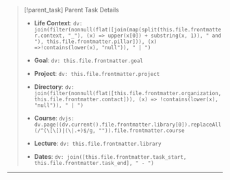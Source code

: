 > [!parent_task] Parent Task Details
> 
> - **Life Context**: `dv: join(filter(nonnull(flat([join(map(split(this.file.frontmatter.context, "_"), (x) => upper(x[0]) + substring(x, 1)), " and "), this.file.frontmatter.pillar])), (x) =>!contains(lower(x), "null")), " | ")`
> - **Goal**: `dv: this.file.frontmatter.goal`
> - **Project**: `dv: this.file.frontmatter.project`
> - **Directory**: `dv: join(filter(nonnull(flat([this.file.frontmatter.organization, this.file.frontmatter.contact])), (x) => !contains(lower(x), "null")), " | ")`
> 
> - **Course**: `dvjs: dv.page((dv.current().file.frontmatter.library[0]).replaceAll(/^(\[\[)|(\|.+)$/g, "")).file.frontmatter.course`
> - **Lecture**: `dv: this.file.frontmatter.library`
> 
> - **Dates**: `dv: join([this.file.frontmatter.task_start, this.file.frontmatter.task_end], " - ")`

---
